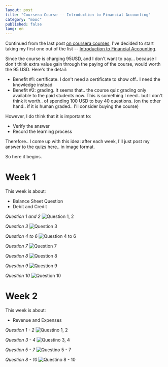 ```yaml
---
layout: post
title: "Coursera Course -- Introduction to Financial Accounting"
category: "mooc"
published: false
lang: en
---
```


Continued from the last post [on coursera courses](
http://localhost:4000/resources/2016/03/25/coursera-courses-should-consider-taking.html
), I've decided to start taking my first one out of the list -- 
[Introduction to Financial Accounting](
https://www.coursera.org/learn/wharton-accounting/).

Since the course is charging 95USD, and I don't want to pay... because I don't
think extra value gain through the paying of the course, would worth the 95 USD.
Here's the detail:

- Benefit #1: certificate. I don't need a certificate to show off.. I need the 
  knowledge instead
- Benefit #2: grading. It seems that.. the course quiz grading only available 
  to the paid students now. This is something I need.. but I don't think it
  worth.. of spending 100 USD to buy 40 questions. (on the other hand.. if
  it is human graded.. I'll consider buying the course)

However, I do think that it is important to: 

- Verify the answer  
- Record the learning process


Therefore.. I come up with this idea: after each week, I'll just post my answer
to the quizs here.. in image format.

So here it begins.

# Week 1

This week is about: 

- Balance Sheet Question
- Debit and Credit

*Question 1 and 2*
![Question 1, 2](/assets/coursera/accounting_intro/week1_q1_2.png)

*Question 3*
![Question 3](/assets/coursera/accounting_intro/week1_q3.png)

*Question 4 to 6*
![Question 4 to 6](/assets/coursera/accounting_intro/week1_q4_6.png)

*Question 7*
![Question 7](/assets/coursera/accounting_intro/week1_q7.png)

*Question 8*
![Question 8](/assets/coursera/accounting_intro/week1_q8.png)

*Question 9*
![Question 9](/assets/coursera/accounting_intro/week1_q9.png)

*Question 10*
![Question 10](/assets/coursera/accounting_intro/week1_q10.png)


# Week 2

This week is about:

- Revenue and Expenses

*Question 1 - 2*
![Questino 1, 2](/assets/coursera/accounting_intro/week2_q1_2.png)

*Question 3 - 4*
![Questino 3, 4](/assets/coursera/accounting_intro/week2_q3_4.png)

*Question 5 - 7*
![Questino 5 - 7](/assets/coursera/accounting_intro/week2_q5-7.png)

*Question 8 - 10*
![Questino 8 - 10](/assets/coursera/accounting_intro/week2_q8_10.png)

